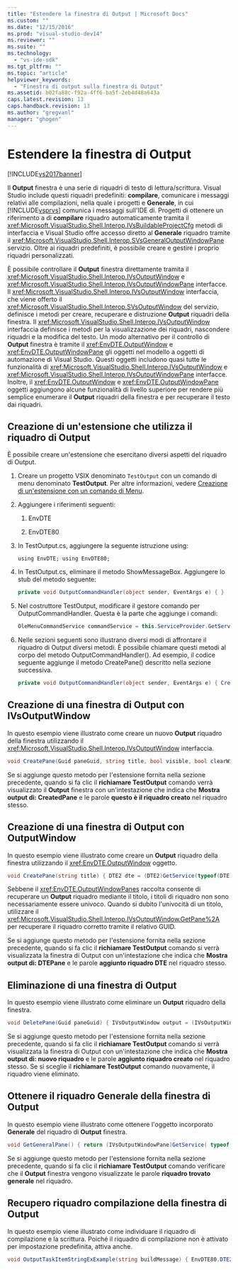 ```yaml
---
title: "Estendere la finestra di Output | Microsoft Docs"
ms.custom: ""
ms.date: "12/15/2016"
ms.prod: "visual-studio-dev14"
ms.reviewer: ""
ms.suite: ""
ms.technology: 
  - "vs-ide-sdk"
ms.tgt_pltfrm: ""
ms.topic: "article"
helpviewer_keywords: 
  - "Finestra di output sulla finestra di Output"
ms.assetid: b02fa88c-f92a-4ff6-ba5f-2eb4d48a643a
caps.latest.revision: 13
caps.handback.revision: 13
ms.author: "gregvanl"
manager: "ghogen"
---
```

# Estendere la finestra di Output
[!INCLUDE[vs2017banner](../code-quality/includes/vs2017banner.md)]

Il **Output** finestra è una serie di riquadri di testo di lettura\/scrittura. Visual Studio include questi riquadri predefiniti: **compilare**, comunicare i messaggi relativi alle compilazioni, nella quale i progetti e **Generale**, in cui [!INCLUDE[vsprvs](../code-quality/includes/vsprvs_md.md)] comunica i messaggi sull'IDE di. Progetti di ottenere un riferimento a di **compilare** riquadro automaticamente tramita il <xref:Microsoft.VisualStudio.Shell.Interop.IVsBuildableProjectCfg> metodi di interfaccia e Visual Studio offre accesso diretto al **Generale** riquadro tramite il <xref:Microsoft.VisualStudio.Shell.Interop.SVsGeneralOutputWindowPane> servizio. Oltre ai riquadri predefiniti, è possibile creare e gestire i proprio riquadri personalizzati.  
  
 È possibile controllare il **Output** finestra direttamente tramita il <xref:Microsoft.VisualStudio.Shell.Interop.IVsOutputWindow> e <xref:Microsoft.VisualStudio.Shell.Interop.IVsOutputWindowPane> interfacce. Il <xref:Microsoft.VisualStudio.Shell.Interop.IVsOutputWindow> interfaccia, che viene offerto il <xref:Microsoft.VisualStudio.Shell.Interop.SVsOutputWindow> del servizio, definisce i metodi per creare, recuperare e distruzione **Output** riquadri della finestra. Il <xref:Microsoft.VisualStudio.Shell.Interop.IVsOutputWindow> interfaccia definisce i metodi per la visualizzazione dei riquadri, nascondere riquadri e la modifica del testo. Un modo alternativo per il controllo di **Output** finestra è tramite il <xref:EnvDTE.OutputWindow> e <xref:EnvDTE.OutputWindowPane> gli oggetti nel modello a oggetti di automazione di Visual Studio. Questi oggetti includono quasi tutte le funzionalità di <xref:Microsoft.VisualStudio.Shell.Interop.IVsOutputWindow> e <xref:Microsoft.VisualStudio.Shell.Interop.IVsOutputWindowPane> interfacce. Inoltre, il <xref:EnvDTE.OutputWindow> e <xref:EnvDTE.OutputWindowPane> oggetti aggiungono alcune funzionalità di livello superiore per rendere più semplice enumerare il **Output** riquadri della finestra e per recuperare il testo dai riquadri.  
  
## Creazione di un'estensione che utilizza il riquadro di Output  
 È possibile creare un'estensione che esercitano diversi aspetti del riquadro di Output.  
  
1.  Creare un progetto VSIX denominato `TestOutput` con un comando di menu denominato **TestOutput**. Per altre informazioni, vedere [Creazione di un'estensione con un comando di Menu](../extensibility/creating-an-extension-with-a-menu-command.md).  
  
2.  Aggiungere i riferimenti seguenti:  
  
    1.  EnvDTE  
  
    2.  EnvDTE80  
  
3.  In TestOutput.cs, aggiungere la seguente istruzione using:  
  
    ```f#  
    using EnvDTE; using EnvDTE80;  
    ```  
  
4.  In TestOutput.cs, eliminare il metodo ShowMessageBox. Aggiungere lo stub del metodo seguente:  
  
    ```c#  
    private void OutputCommandHandler(object sender, EventArgs e) { }  
    ```  
  
5.  Nel costruttore TestOutput, modificare il gestore comando per OutputCommandHandler. Questa è la parte che aggiunge i comandi:  
  
    ```c#  
    OleMenuCommandService commandService = this.ServiceProvider.GetService(typeof(IMenuCommandService)) as OleMenuCommandService; if (commandService != null) { CommandID menuCommandID = new CommandID(MenuGroup, CommandId); EventHandler eventHandler = OutputCommandHandler; MenuCommand menuItem = new MenuCommand(eventHandler, menuCommandID); commandService.AddCommand(menuItem); }  
    ```  
  
6.  Nelle sezioni seguenti sono illustrano diversi modi di affrontare il riquadro di Output diversi metodi. È possibile chiamare questi metodi al corpo del metodo OutputCommandHandler\(\). Ad esempio, il codice seguente aggiunge il metodo CreatePane\(\) descritto nella sezione successiva.  
  
    ```c#  
    private void OutputCommandHandler(object sender, EventArgs e) { CreatePane(new Guid(), "Created Pane", true, false); }  
    ```  
  
## Creazione di una finestra di Output con IVsOutputWindow  
 In questo esempio viene illustrato come creare un nuovo **Output** riquadro della finestra utilizzando il <xref:Microsoft.VisualStudio.Shell.Interop.IVsOutputWindow> interfaccia.  
  
```c#  
void CreatePane(Guid paneGuid, string title, bool visible, bool clearWithSolution) { IVsOutputWindow output = (IVsOutputWindow)GetService(typeof(SVsOutputWindow)); IVsOutputWindowPane pane; // Create a new pane. output.CreatePane( ref paneGuid, title, Convert.ToInt32(visible), Convert.ToInt32(clearWithSolution)); // Retrieve the new pane. output.GetPane(ref paneGuid, out pane); pane.OutputString("This is the Created Pane \n"); }  
```  
  
 Se si aggiunge questo metodo per l'estensione fornita nella sezione precedente, quando si fa clic il **richiamare TestOutput** comando verrà visualizzato il **Output** finestra con un'intestazione che indica che **Mostra output di: CreatedPane** e le parole **questo è il riquadro creato** nel riquadro stesso.  
  
## Creazione di una finestra di Output con OutputWindow  
 In questo esempio viene illustrato come creare un **Output** riquadro della finestra utilizzando il <xref:EnvDTE.OutputWindow> oggetto.  
  
```c#  
void CreatePane(string title) { DTE2 dte = (DTE2)GetService(typeof(DTE)); OutputWindowPanes panes = dte.ToolWindows.OutputWindow.OutputWindowPanes; try { // If the pane exists already, write to it. panes.Item(title); } catch (ArgumentException) { // Create a new pane and write to it. return panes.Add(title); } }  
```  
  
 Sebbene il <xref:EnvDTE.OutputWindowPanes> raccolta consente di recuperare un **Output** riquadro mediante il titolo, i titoli di riquadro non sono necessariamente essere univoco. Quando si dubito l'univocità di un titolo, utilizzare il <xref:Microsoft.VisualStudio.Shell.Interop.IVsOutputWindow.GetPane%2A> per recuperare il riquadro corretto tramite il relativo GUID.  
  
 Se si aggiunge questo metodo per l'estensione fornita nella sezione precedente, quando si fa clic il **richiamare TestOutput** comando si verrà visualizzata la finestra di Output con un'intestazione che indica che **Mostra output di: DTEPane** e le parole **aggiunto riquadro DTE** nel riquadro stesso.  
  
## Eliminazione di una finestra di Output  
 In questo esempio viene illustrato come eliminare un **Output** riquadro della finestra.  
  
```c#  
void DeletePane(Guid paneGuid) { IVsOutputWindow output = (IVsOutputWindow)ServiceProvider.GetService(typeof(SVsOutputWindow)); IVsOutputWindowPane pane; output.GetPane(ref paneGuid, out pane); if (pane == null) { CreatePane(paneGuid, "New Pane\n", true, true); } else { output.DeletePane(ref paneGuid); } }  
```  
  
 Se si aggiunge questo metodo per l'estensione fornita nella sezione precedente, quando si fa clic il **richiamare TestOutput** comando si verrà visualizzata la finestra di Output con un'intestazione che indica che **Mostra output di: nuovo riquadro** e le parole **aggiunto riquadro creato** nel riquadro stesso. Se si sceglie il **richiamare TestOutput** comando nuovamente, il riquadro viene eliminato.  
  
## Ottenere il riquadro Generale della finestra di Output  
 In questo esempio viene illustrato come ottenere l'oggetto incorporato **Generale** del riquadro di **Output** finestra.  
  
```c#  
void GetGeneralPane() { return (IVsOutputWindowPane)GetService( typeof(SVsGeneralOutputWindowPane)); }  
```  
  
 Se si aggiunge questo metodo per l'estensione fornita nella sezione precedente, quando si fa clic il **richiamare TestOutput** comando verificare che il **Output** finestra vengono visualizzate le parole **riquadro trovato generale** nel riquadro.  
  
## Recupero riquadro compilazione della finestra di Output  
 In questo esempio viene illustrato come individuare il riquadro di compilazione e la scrittura. Poiché il riquadro di compilazione non è attivato per impostazione predefinita, attiva anche.  
  
```c#  
void OutputTaskItemStringExExample(string buildMessage) { EnvDTE80.DTE2 dte = (EnvDTE80.DTE2)ServiceProvider.GetService(typeof(EnvDTE.DTE)); EnvDTE.OutputWindowPanes panes = dte.ToolWindows.OutputWindow.OutputWindowPanes; foreach (EnvDTE.OutputWindowPane pane in panes) { if (pane.Name.Contains("Build")) { pane.OutputString(buildMessage + "\n"); pane.Activate(); return; } } }  
```